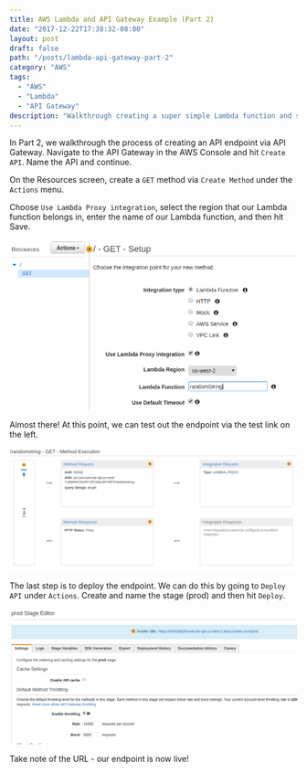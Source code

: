 ```yaml
---
title: AWS Lambda and API Gateway Example (Part 2)
date: "2017-12-22T17:38:32-08:00"
layout: post
draft: false
path: "/posts/lambda-api-gateway-part-2"
category: "AWS"
tags:
  - "AWS"
  - "Lambda"
  - "API Gateway"
description: "Walkthrough creating a super simple Lambda function and setting up a API Gateway endpoint to trigger the function - Part 2"
---
```


In Part 2, we walkthrough the process of creating an API endpoint via API Gateway. Navigate to the API Gateway in the AWS Console and hit `Create API`. Name the API and continue.

On the Resources screen, create a `GET` method via `Create Method` under the `Actions` menu.

Choose `Use Lambda Proxy integration`, select the region that our Lambda function belongs in, enter the name of our Lambda function, and then hit Save.

![create_method](84d6-2091ebf138a0.png)

Almost there! At this point, we can test out the endpoint via the test link on the left.

![test_endpoint](90ac-519729f1df7e.png)

The last step is to deploy the endpoint. We can do this by going to `Deploy API` under `Actions`. Create and name the stage (prod) and then hit `Deploy`.

![deploy_api](8377-6b6dd1661b0d.png)

Take note of the URL - our endpoint is now live!

